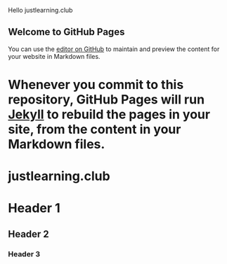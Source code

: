 Hello justlearning.club

## Welcome to GitHub Pages

You can use the [editor on GitHub](https://github.com/Just-Learning/just-learning.github.io/edit/master/README.md) to maintain and preview the content for your website in Markdown files.

Whenever you commit to this repository, GitHub Pages will run [Jekyll](https://jekyllrb.com/) to rebuild the pages in your site, from the content in your Markdown files.
====================================
justlearning.club
================


# Header 1
## Header 2
### Header 3



